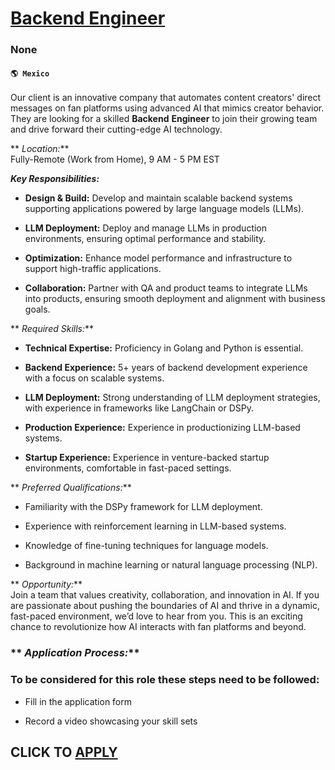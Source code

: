 # [Backend Engineer](https://www.remotewlb.com/apply/backend-engineer-132769)  
### None  
#### `🌎 Mexico`  

Our client is an innovative company that automates content creators' direct messages on fan platforms using advanced AI that mimics creator behavior. They are looking for a skilled **Backend** **Engineer** to join their growing team and drive forward their cutting-edge AI technology.

 ** _Location:_**  
Fully-Remote (Work from Home), 9 AM - 5 PM EST

**_Key Responsibilities:_**

  *  **Design & Build:** Develop and maintain scalable backend systems supporting applications powered by large language models (LLMs).

  *  **LLM Deployment:** Deploy and manage LLMs in production environments, ensuring optimal performance and stability.

  *  **Optimization:** Enhance model performance and infrastructure to support high-traffic applications.

  *  **Collaboration:** Partner with QA and product teams to integrate LLMs into products, ensuring smooth deployment and alignment with business goals.

 ** _Required Skills:_**

  *  **Technical Expertise:** Proficiency in Golang and Python is essential.

  *  **Backend Experience:** 5+ years of backend development experience with a focus on scalable systems.

  *  **LLM Deployment:** Strong understanding of LLM deployment strategies, with experience in frameworks like LangChain or DSPy.

  *  **Production Experience:** Experience in productionizing LLM-based systems.

  *  **Startup Experience:** Experience in venture-backed startup environments, comfortable in fast-paced settings.

 ** _Preferred Qualifications:_**

  * Familiarity with the DSPy framework for LLM deployment.

  * Experience with reinforcement learning in LLM-based systems.

  * Knowledge of fine-tuning techniques for language models.

  * Background in machine learning or natural language processing (NLP).

 ** _Opportunity:_**  
Join a team that values creativity, collaboration, and innovation in AI. If you are passionate about pushing the boundaries of AI and thrive in a dynamic, fast-paced environment, we’d love to hear from you. This is an exciting chance to revolutionize how AI interacts with fan platforms and beyond.

###  ** _Application Process:_**

### To be considered for this role these steps need to be followed:

  * Fill in the application form

  * Record a video showcasing your skill sets

  
## CLICK TO [APPLY](https://www.remotewlb.com/apply/backend-engineer-132769)

